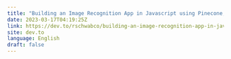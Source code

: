 ```yaml
---
title: "Building an Image Recognition App in Javascript using Pinecone, Hugging Face, and Vercel"
date: 2023-03-17T04:19:25Z
link: https://dev.to/rschwabco/building-an-image-recognition-app-in-javascript-using-pinecone-hugging-face-and-vercel-2b0p?utm_medium=RSS&utm_source=news.12bit.vn
site: dev.to
language: English
draft: false
---
```

